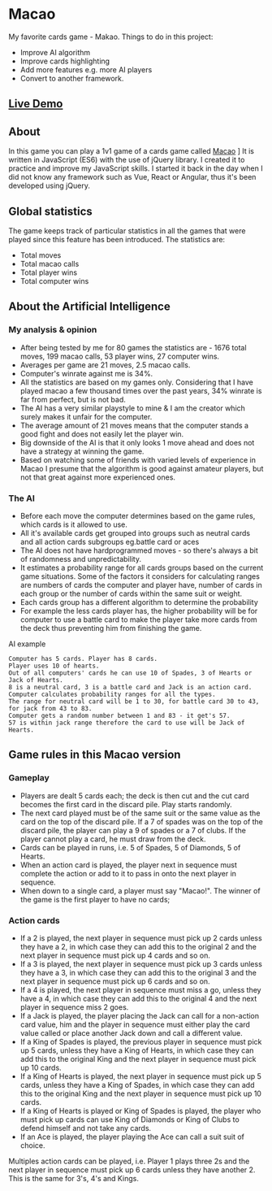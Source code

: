# Macao

My favorite cards game - Makao. 
Things to do in this project: 

* Improve AI algorithm
* Improve cards highlighting
* Add more features e.g. more AI players
* Convert to another framework.

## [Live Demo](https://makao-win-counter.firebaseapp.com/)



## About 
In this game you can play a 1v1 game of a cards game called [Macao](https://en.wikipedia.org/wiki/Macau_(card_game)) ]
It is written in JavaScript (ES6) with the use of jQuery library. I created it to practice and improve my JavaScript skills. I started it back in the day when I did not know any framework such as Vue, React or Angular, thus it's been developed using jQuery.
## Global statistics
The game keeps track of particular statistics in all the games that were played since this feature has been introduced. The statistics are: 

* Total moves 
* Total macao calls 
* Total player wins 
* Total computer wins 

## About the Artificial Intelligence
### My analysis & opinion
* After being tested by me for 80 games the statistics are - 1676 total moves, 199 macao calls, 53 player wins, 27 computer wins.
* Averages per game are 21 moves, 2.5 macao calls.
* Computer's winrate against me is 34%.
* All the statistics are based on my games only. Considering that I have played macao a few thousand times over the past years, 34% winrate is far from perfect, but is not bad.
* The AI has a very similar playstyle to mine & I am the creator which surely makes it unfair for the computer.
* The average amount of 21 moves means that the computer stands a good fight and does not easily let the player win.
* Big downside of the AI is that it only looks 1 move ahead and does not have a strategy at winning the game.
* Based on watching some of friends with varied levels of experience in Macao I presume that the algorithm is good against amateur players, but not that great against more experienced ones.
### The AI
* Before each move the computer determines based on the game rules, which cards is it allowed to use. 
* All it's available cards get grouped into groups such as neutral cards and all action cards subgroups eg.battle card or aces
* The AI does not have hardprogrammed moves - so there's always a bit of randomness and unpredictability. 
* It estimates a probability range for all cards groups based on the current game situations. Some of the factors it considers for calculating ranges are numbers of cards the computer and player have, number of cards in each group or the number of cards within the same suit or weight.
* Each cards group has a different algorithm to determine the probability
* For example the less cards player has, the higher probability will be for computer to use a battle card to make the player take more cards from the deck thus preventing him from finishing the game.

AI example

```
Computer has 5 cards. Player has 8 cards.
Player uses 10 of hearts. 
Out of all computers' cards he can use 10 of Spades, 3 of Hearts or Jack of Hearts. 
8 is a neutral card, 3 is a battle card and Jack is an action card.
Computer calculates probability ranges for all the types.
The range for neutral card will be 1 to 30, for battle card 30 to 43, for jack from 43 to 83.
Computer gets a random number between 1 and 83 - it get's 57.
57 is within jack range therefore the card to use will be Jack of Hearts.
```

## Game rules in this Macao version

### Gameplay

* Players are dealt 5 cards each; the deck is then cut and the cut card becomes the first card in the discard pile. Play starts randomly.
* The next card played must be of the same suit or the same value as the card on the top of the discard pile. If a 7 of spades was on the top of the discard pile, the player can play a 9 of spades or a 7 of clubs. If the player cannot play a card, he must draw from the deck.
* Cards can be played in runs, i.e. 5 of Spades, 5 of Diamonds, 5 of Hearts.
* When an action card is played, the player next in sequence must complete the action or add to it to pass in onto the next player in sequence.
* When down to a single card, a player must say "Macao!". The winner of the game is the first player to have no cards;

### Action cards

* If a 2 is played, the next player in sequence must pick up 2 cards unless they have a 2, in which case they can add this to the original 2 and the next player in sequence must pick up 4 cards and so on.
* If a 3 is played, the next player in sequence must pick up 3 cards unless they have a 3, in which case they can add this to the original 3 and the next player in sequence must pick up 6 cards and so on.
* If a 4 is played, the next player in sequence must miss a go, unless they have a 4, in which case they can add this to the original 4 and the next player in sequence miss 2 goes.
* If a Jack is played, the player placing the Jack can call for a non-action card value, him and the player in sequence must either play the card value called or place another Jack down and call a different value.
* If a King of Spades is played, the previous player in sequence must pick up 5 cards, unless they have a King of Hearts, in which case they can add this to the original King and the next player in sequence must pick up 10 cards.
* If a King of Hearts is played, the next player in sequence must pick up 5 cards, unless they have a King of Spades, in which case they can add this to the original King and the next player in sequence must pick up 10 cards.
* If a King of Hearts is played or King of Spades is played, the player who must pick up cards can use King of Diamonds or King of Clubs to defend himself and not take any cards.
* If an Ace is played, the player playing the Ace can call a suit suit of choice.

Multiples action cards can be played, i.e. Player 1 plays three 2s and the next player in sequence must pick up 6 cards unless they have another 2. This is the same for 3's, 4's and Kings.